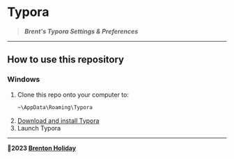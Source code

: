 # Typora

> ***Brent's Typora Settings & Preferences***

---

## How to use this repository

### Windows

1. Clone this repo onto your computer to:
   ```bash
   ~\AppData\Roaming\Typora
   ```
2. [Download and install Typora](https://download.typora.io/windows/typora-setup-x64.exe)
3. Launch Typora




---

**🤍2023 [Brenton Holiday](https://brenton.holiday/links)**